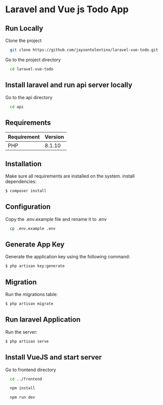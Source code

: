 # Laravel and Vue js Todo App

## Run Locally

Clone the project

```bash
  git clone https://github.com/jaysontolentino/laravel-vue-todo.git
```

Go to the project directory

```bash
  cd laravel-vue-todo
```

## Install laravel and run api server locally

Go to the api directory
```bash
  cd api
```

## Requirements
| Requirement | Version   |
|-------------|-----------|
| PHP         |   8.1.10  |

## Installation
Make sure all requirements are installed on the system.
install dependencies:
```bash
$ composer install
```

## Configuration
Copy the .env.example file and rename it to .env  
```bash
  cp .env.example .env
```

## Generate App Key
Generate the application key using the following command:
```bash
$ php artisan key:generate
```

## Migration
Run the migrations table:
```bash
$ php artisan migrate
```

## Run laravel Application
Run the server:
```bash
$ php artisan serve
```



## Install VueJS and start server

Go to frontend directory
```bash
  cd ../frontend
```

```bash
  npm install
```

```bash
  npm run dev
```
